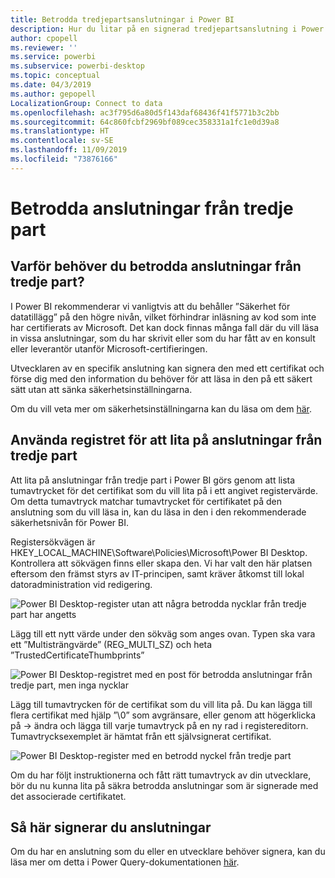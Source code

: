 ```yaml
---
title: Betrodda tredjepartsanslutningar i Power BI
description: Hur du litar på en signerad tredjepartsanslutning i Power BI
author: cpopell
ms.reviewer: ''
ms.service: powerbi
ms.subservice: powerbi-desktop
ms.topic: conceptual
ms.date: 04/3/2019
ms.author: gepopell
LocalizationGroup: Connect to data
ms.openlocfilehash: ac3f795d6a80d5f143daf68436f41f5771b3c2bb
ms.sourcegitcommit: 64c860fcbf2969bf089cec358331a1fc1e0d39a8
ms.translationtype: HT
ms.contentlocale: sv-SE
ms.lasthandoff: 11/09/2019
ms.locfileid: "73876166"
---
```

# <a name="trusting-third-party-connectors"></a>Betrodda anslutningar från tredje part

## <a name="why-do-you-need-trusted-third-party-connectors"></a>Varför behöver du betrodda anslutningar från tredje part?

I Power BI rekommenderar vi vanligtvis att du behåller ”Säkerhet för datatillägg” på den högre nivån, vilket förhindrar inläsning av kod som inte har certifierats av Microsoft. Det kan dock finnas många fall där du vill läsa in vissa anslutningar, som du har skrivit eller som du har fått av en konsult eller leverantör utanför Microsoft-certifieringen.

Utvecklaren av en specifik anslutning kan signera den med ett certifikat och förse dig med den information du behöver för att läsa in den på ett säkert sätt utan att sänka säkerhetsinställningarna.

Om du vill veta mer om säkerhetsinställningarna kan du läsa om dem [här](https://docs.microsoft.com/power-bi/desktop-connector-extensibility).

## <a name="using-the-registry-to-trust-third-party-connectors"></a>Använda registret för att lita på anslutningar från tredje part

Att lita på anslutningar från tredje part i Power BI görs genom att lista tumavtrycket för det certifikat som du vill lita på i ett angivet registervärde. Om detta tumavtryck matchar tumavtrycket för certifikatet på den anslutning som du vill läsa in, kan du läsa in den i den rekommenderade säkerhetsnivån för Power BI. 

Registersökvägen är HKEY_LOCAL_MACHINE\Software\Policies\Microsoft\Power BI Desktop. Kontrollera att sökvägen finns eller skapa den. Vi har valt den här platsen eftersom den främst styrs av IT-principen, samt kräver åtkomst till lokal datoradministration vid redigering. 

![Power BI Desktop-register utan att några betrodda nycklar från tredje part har angetts](media/desktop-trusted-third-party-connectors/desktoptrustedthird1.png)

Lägg till ett nytt värde under den sökväg som anges ovan. Typen ska vara ett ”Multisträngvärde” (REG_MULTI_SZ) och heta ”TrustedCertificateThumbprints” 

![Power BI Desktop-registret med en post för betrodda anslutningar från tredje part, men inga nycklar](media/desktop-trusted-third-party-connectors/desktoptrustedthird2.png)

Lägg till tumavtrycken för de certifikat som du vill lita på. Du kan lägga till flera certifikat med hjälp ”\0” som avgränsare, eller genom att högerklicka på -> ändra och lägga till varje tumavtryck på en ny rad i registereditorn. Tumavtrycksexemplet är hämtat från ett självsignerat certifikat. 

 ![Power BI Desktop-register med en betrodd nyckel från tredje part](media/desktop-trusted-third-party-connectors/desktoptrustedthird3.png)

Om du har följt instruktionerna och fått rätt tumavtryck av din utvecklare, bör du nu kunna lita på säkra betrodda anslutningar som är signerade med det associerade certifikatet.

## <a name="how-to-sign-connectors"></a>Så här signerar du anslutningar

Om du har en anslutning som du eller en utvecklare behöver signera, kan du läsa mer om detta i Power Query-dokumentationen [här](https://docs.microsoft.com/power-query/handlingconnectorsigning).
